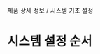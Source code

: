 <!--breadcrumb:제품 상세 정보 / 시스템 기초 설정--><span class="md-breadcrumb">제품 상세 정보 / 시스템 기초 설정</span>
# 시스템 설정 순서
